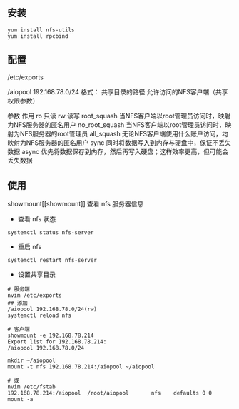 # 

## 安装
```
yum install nfs-utils
yum install rpcbind
```

## 配置
/etc/exports

/aiopool 192.168.78.0/24
格式： 共享目录的路径 允许访问的NFS客户端（共享权限参数）

参数	作用
ro	只读
rw	读写
root_squash	当NFS客户端以root管理员访问时，映射为NFS服务器的匿名用户
no_root_squash	当NFS客户端以root管理员访问时，映射为NFS服务器的root管理员
all_squash	无论NFS客户端使用什么账户访问，均映射为NFS服务器的匿名用户
sync	同时将数据写入到内存与硬盘中，保证不丢失数据
async	优先将数据保存到内存，然后再写入硬盘；这样效率更高，但可能会丢失数据

## 使用
showmount[[showmount]] 查看 nfs 服务器信息
- 查看 nfs 状态
```shell
systemctl status nfs-server
```

- 重启 nfs

```shell
systemctl restart nfs-server
```

- 设置共享目录
```shell
# 服务端
nvim /etc/exports
## 添加 
/aiopool 192.168.78.0/24(rw)
systemctl reload nfs

# 客户端
showmount -e 192.168.78.214
Export list for 192.168.78.214:
/aiopool 192.168.78.0/24

mkdir ~/aiopool
mount -t nfs 192.168.78.214:/aiopool ~/aiopool

# 或
nvim /etc/fstab
192.168.78.214:/aiopool  /root/aiopool       nfs    defaults 0 0
mount -a
```
